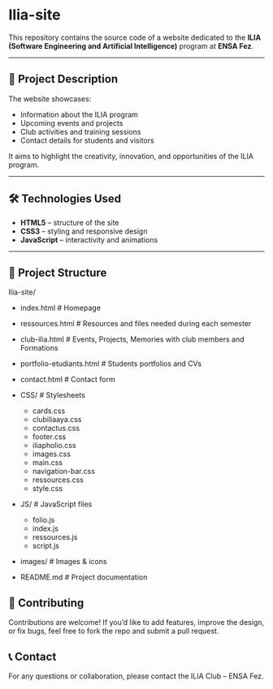 # Ilia-site

This repository contains the source code of a website dedicated to the **ILIA (Software Engineering and Artificial Intelligence)** program at **ENSA Fez**.

---

## 📌 Project Description

The website showcases:

- Information about the ILIA program
- Upcoming events and projects
- Club activities and training sessions
- Contact details for students and visitors

It aims to highlight the creativity, innovation, and opportunities of the ILIA program.

---

## 🛠️ Technologies Used

- **HTML5** – structure of the site
- **CSS3** – styling and responsive design
- **JavaScript** – interactivity and animations

---

## 📂 Project Structure

Ilia-site/

- index.html # Homepage
- ressources.html # Resources and files needed during each semester
- club-ilia.html # Events, Projects, Memories with club members and Formations
- portfolio-etudiants.html # Students portfolios and CVs
- contact.html # Contact form

- CSS/ # Stylesheets

  - cards.css
  - clubiliaaya.css
  - contactus.css
  - footer.css
  - iliapholio.css
  - images.css
  - main.css
  - navigation-bar.css
  - ressources.css
  - style.css

- JS/ # JavaScript files

  - folio.js
  - index.js
  - ressources.js
  - script.js

- images/ # Images & icons

- README.md # Project documentation

## 🤝 Contributing

Contributions are welcome!
If you’d like to add features, improve the design, or fix bugs, feel free to fork the repo and submit a pull request.

## 📞 Contact

For any questions or collaboration, please contact the ILIA Club – ENSA Fez.
